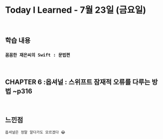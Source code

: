 # Today I Learned - 7월 23일 (금요일)

<br>

## 학습 내용

### ``` 꼼꼼한 재은씨의 Swift : 문법편 ```
<br>   

## **CHAPTER 6 :옵셔널 : 스위프트 잠재적 오류를 다루는 방법 ~p316**

<br>   

## 느낀점
```
옵셔널은 정말 알다가도 모르겠다 😂 
```

